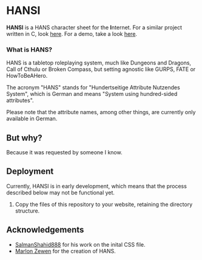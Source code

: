 # HANSI

**HANSI** is a HANS character sheet for the **I**nternet. For a similar project written in C, look [here](https://github.com/nmke-de/HANS-CharacterSheet). For a demo, take a look [here](https://nmke-de.github.io/HANSI).

### What is HANS?

HANS is a tabletop roleplaying system, much like Dungeons and Dragons, Call of Cthulu or Broken Compass, but setting agnostic like GURPS, FATE or HowToBeAHero.
<!-- TODO write more about HANS here. -->
The acronym "HANS" stands for "Hundertseitige Attribute Nutzendes System", which is German and means "System using hundred-sided attributes".

Please note that the attribute names, among other things, are currently only available in German.

## But why?

Because it was requested by someone I know.

## Deployment

Currently, HANSI is in early development, which means that the process described below may not be functional yet.

1. Copy the files of this repository to your website, retaining the directory structure.

## Acknowledgements

- [SalmanShahid888](https://github.com/SalmanShahid888) for his work on the inital CSS file.
- [Marlon Zewen](https://github.com/The-Account) for the creation of HANS.
